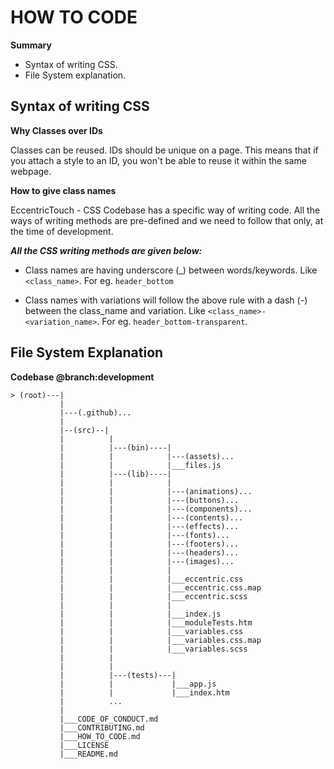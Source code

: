# HOW TO CODE

**Summary**
- Syntax of writing CSS.
- File System explanation.

## Syntax of writing CSS

**Why Classes over IDs**

Classes can be reused. IDs should be unique on a page. This means that if you attach a style to an ID, you won't be able to reuse it within the same webpage.

**How to give class names**

EccentricTouch - CSS Codebase has a specific way of writing code. All the ways of writing methods are pre-defined and we need to follow that only, at the time of development. 

***All the CSS writing methods are given below:***
- Class names are having underscore (_) between words/keywords.
Like `<class_name>`. For eg. `header_bottom`

- Class names with variations will follow the above rule with a dash (-) between the class_name and variation. Like `<class_name>-<variation_name>`. For eg. `header_bottom-transparent`.

## File System Explanation

**Codebase @branch:development**

```
> (root)---|
           |
           |---(.github)...
           |
           |--(src)--|
           |          |
           |          |---(bin)----|
           |          |            |---(assets)...
           |          |            |___files.js
           |          |---(lib)----|
           |          |            |
           |          |            |---(animations)...
           |          |            |---(buttons)...
           |          |            |---(components)...
           |          |            |---(contents)...
           |          |            |---(effects)...
           |          |            |---(fonts)...
           |          |            |---(footers)...
           |          |            |---(headers)...
           |          |            |---(images)...
           |          |            |
           |          |            |___eccentric.css
           |          |            |___eccentric.css.map
           |          |            |___eccentric.scss
           |          |            |
           |          |            |___index.js
           |          |            |___moduleTests.htm
           |          |            |___variables.css
           |          |            |___variables.css.map
           |          |            |___variables.scss
           |          |
           |          |
           |          |---(tests)---|
           |          |             |___app.js
           |          |             |___index.htm
           |          ...
           |
           |___CODE_OF_CONDUCT.md
           |___CONTRIBUTING.md
           |___HOW_TO_CODE.md
           |___LICENSE
           |___README.md

```

